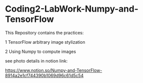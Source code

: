 # Coding2-LabWork-Numpy-and-TensorFlow
This Repository contains the practices:

1 TensorFlow arbitrary image stylization

2 Using Numpy to compute images

see photo details in notion link:

https://www.notion.so/Numpy-and-TensorFlow-8914a2e1cf744390b1069d96c61d5c54




